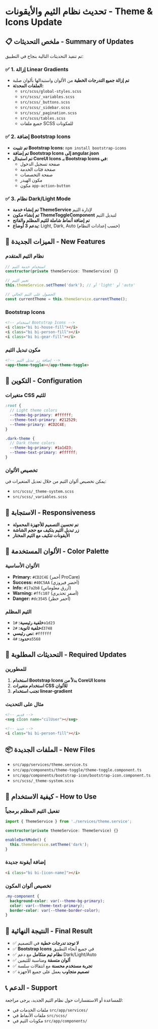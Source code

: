 # تحديث نظام الثيم والأيقونات - Theme & Icons Update

## 📋 ملخص التحديثات - Summary of Updates

تم تنفيذ التحديثات التالية بنجاح في التطبيق:

### ✅ 1. إزالة Linear Gradients
- **تم إزالة جميع التدرجات الخطية** من الألوان واستبدالها بألوان صلبة
- **الملفات المحدثة:**
  - `src/scss/global-styles.scss`
  - `src/scss/_variables.scss`
  - `src/scss/_buttons.scss`
  - `src/scss/_sidebar.scss`
  - `src/scss/_pagination.scss`
  - `src/scss/tables.scss`
  - جميع ملفات SCSS للمكونات

### ✅ 2. إضافة Bootstrap Icons
- **تم تثبيت Bootstrap Icons:** `npm install bootstrap-icons`
- **تم إضافة Bootstrap Icons إلى angular.json**
- **تم استبدال CoreUI Icons بـ Bootstrap Icons في:**
  - صفحة تسجيل الدخول
  - صفحة فئات الخدمة
  - صفحة التخصصات
  - مكون الهيدر
  - مكون `app-action-button`

### ✅ 3. نظام Dark/Light Mode
- **تم إنشاء خدمة ThemeService** لإدارة الثيم
- **تم إنشاء مكون ThemeToggleComponent** لتبديل الثيم
- **تم إضافة أنماط شاملة للثيم المظلم والفاتح**
- **يدعم 3 أوضاع:** Light, Dark, Auto (حسب إعدادات النظام)

## 🎨 الميزات الجديدة - New Features

### نظام الثيم المتقدم
```typescript
// استخدام خدمة الثيم
constructor(private themeService: ThemeService) {}

// تغيير الثيم
this.themeService.setTheme('dark'); // أو 'light' أو 'auto'

// الحصول على الثيم الحالي
const currentTheme = this.themeService.currentTheme();
```

### Bootstrap Icons
```html
<!-- استخدام Bootstrap Icons -->
<i class="bi bi-house-fill"></i>
<i class="bi bi-person-fill"></i>
<i class="bi bi-gear-fill"></i>
```

### مكون تبديل الثيم
```html
<!-- إضافة زر تبديل الثيم -->
<app-theme-toggle></app-theme-toggle>
```

## 🔧 التكوين - Configuration

### متغيرات CSS للثيم
```scss
:root {
  // Light theme colors
  --theme-bg-primary: #ffffff;
  --theme-text-primary: #212529;
  --theme-primary: #CD2C4E;
}

.dark-theme {
  // Dark theme colors
  --theme-bg-primary: #1a1d23;
  --theme-text-primary: #ffffff;
}
```

### تخصيص الألوان
يمكن تخصيص ألوان الثيم من خلال تعديل المتغيرات في:
- `src/scss/_theme-system.scss`
- `src/scss/_variables.scss`

## 📱 الاستجابة - Responsiveness

- **تم تحسين التصميم للأجهزة المحمولة**
- **زر تبديل الثيم يتكيف مع حجم الشاشة**
- **الأيقونات تتكيف مع الثيم المختار**

## 🎯 الألوان المستخدمة - Color Palette

### الألوان الأساسية
- **Primary:** `#CD2C4E` (أحمر ProCare)
- **Success:** `#40C5AA` (أخضر فيروزي)
- **Info:** `#17a2b8` (أزرق معلوماتي)
- **Warning:** `#ffc107` (أصفر تحذيري)
- **Danger:** `#dc3545` (أحمر خطر)

### الثيم المظلم
- **خلفية رئيسية:** `#1a1d23`
- **خلفية ثانوية:** `#2d3748`
- **نص رئيسي:** `#ffffff`
- **حدود:** `#4a5568`

## 🔄 التحديثات المطلوبة - Required Updates

### للمطورين
1. **استخدام Bootstrap Icons بدلاً من CoreUI Icons**
2. **استخدام متغيرات CSS للألوان**
3. **تجنب استخدام linear-gradient**

### مثال على التحديث
```html
<!-- قديم -->
<svg cIcon name="cilUser"></svg>

<!-- جديد -->
<i class="bi bi-person-fill"></i>
```

## 📦 الملفات الجديدة - New Files

- `src/app/services/theme.service.ts`
- `src/app/components/theme-toggle/theme-toggle.component.ts`
- `src/app/components/bootstrap-icon/bootstrap-icon.component.ts`
- `src/scss/_theme-system.scss`

## 🚀 كيفية الاستخدام - How to Use

### تفعيل الثيم المظلم برمجياً
```typescript
import { ThemeService } from './services/theme.service';

constructor(private themeService: ThemeService) {}

enableDarkMode() {
  this.themeService.setTheme('dark');
}
```

### إضافة أيقونة جديدة
```html
<i class="bi bi-[icon-name]"></i>
```

### تخصيص ألوان المكون
```scss
.my-component {
  background-color: var(--theme-bg-primary);
  color: var(--theme-text-primary);
  border-color: var(--theme-border-color);
}
```

## 🎉 النتيجة النهائية - Final Result

- ✅ **لا توجد تدرجات خطية** في التصميم
- ✅ **Bootstrap Icons** في جميع أنحاء التطبيق
- ✅ **نظام ثيم متكامل** مع دعم Dark/Light/Auto
- ✅ **ألوان متسقة** ومناسبة للثيمين
- ✅ **تجربة مستخدم محسنة** مع انتقالات سلسة
- ✅ **تصميم متجاوب** يعمل على جميع الأجهزة

## 📞 الدعم - Support

للمساعدة أو الاستفسارات حول نظام الثيم الجديد، يرجى مراجعة:
- ملفات الخدمات في `src/app/services/`
- ملفات الأنماط في `src/scss/`
- مكونات الثيم في `src/app/components/`
